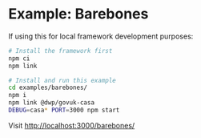 # Example: Barebones

If using this for local framework development purposes:

```bash
# Install the framework first
npm ci
npm link

# Install and run this example
cd examples/barebones/
npm i
npm link @dwp/govuk-casa
DEBUG=casa* PORT=3000 npm start
```

Visit <http://localhost:3000/barebones/>
